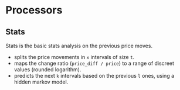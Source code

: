 # Processors

## Stats

Stats is the basic stats analysis on the previous price moves.

- splits the price movements in `x` intervals of size `t`.
- maps the change ratio (`price_diff / price`) to a range of discreet values (rounded logarithm).
- predicts the next `k` intervals based on the previous `l` ones, using a hidden markov model.
